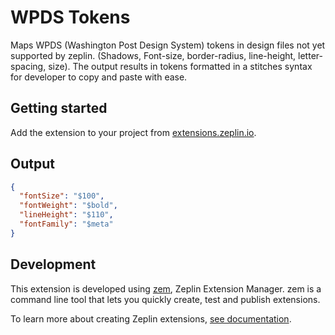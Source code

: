 # WPDS Tokens

Maps WPDS (Washington Post Design System) tokens in design files not yet supported by zeplin. (Shadows, Font-size, border-radius, line-height, letter-spacing, size). The output results in tokens formatted in a stitches syntax for developer to copy and paste with ease.

## Getting started

Add the extension to your project from [extensions.zeplin.io](https://extensions.zeplin.io).

## Output

```json
{
  "fontSize": "$100",
  "fontWeight": "$bold",
  "lineHeight": "$110",
  "fontFamily": "$meta"
}
```

## Development

This extension is developed using [zem](https://github.com/zeplin/zem), Zeplin Extension Manager. zem is a command line tool that lets you quickly create, test and publish extensions.

To learn more about creating Zeplin extensions, [see documentation](https://github.com/zeplin/zeplin-extension-documentation).
